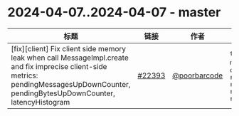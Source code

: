 # 2024-04-07..2024-04-07 - master
| 标题 | 链接 | 作者 | 标签 |
| - | :--: | :--: | - |
| [fix][client] Fix client side memory leak when call MessageImpl.create and fix imprecise client-side metrics: pendingMessagesUpDownCounter, pendingBytesUpDownCounter, latencyHistogram | [#22393](https://github.com/apache/pulsar/pull/22393) | [@poorbarcode](https://github.com/poorbarcode) | `type/bug` `doc-not-needed` `ready-to-test` `category/reliability` `release/2.10.7` `release/2.11.5` `release/3.2.3` `release/3.0.5`  | 
